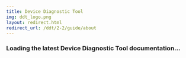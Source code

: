 ```yaml
---
title: Device Diagnostic Tool
img: ddt_logo.png
layout: redirect.html
redirect_url: /ddt/2-2/guide/about
---
```


### Loading the latest Device Diagnostic Tool documentation...










